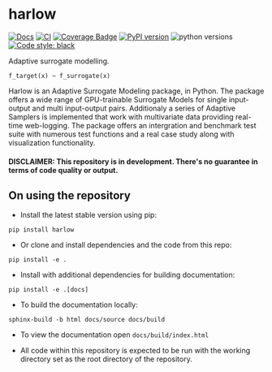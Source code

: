 # harlow

[![Docs](https://github.com/TNO/harlow/actions/workflows/build-docs.yml/badge.svg?branch=master)](https://tno.github.io/harlow/)
[![CI](https://github.com/TNO/harlow/actions/workflows/push.yml/badge.svg)](https://github.com/TNO/harlow/actions)
[![Coverage Badge](https://img.shields.io/endpoint?url=https://gist.githubusercontent.com/JanKoune/812e7f877bc9e67a4b692669ddc71030/raw/harlow_master_coverage.json)](https://en.wikipedia.org/wiki/Code_coverage)
[![PyPI version](https://img.shields.io/pypi/v/harlow)](https://pypi.org/project/harlow/)
![python versions](https://img.shields.io/pypi/pyversions/harlow)
[![Code style: black](https://img.shields.io/badge/code%20style-black-000000.svg)](https://github.com/psf/black)

Adaptive surrogate modelling.

`f_target(x) ~ f_surrogate(x)`

Harlow is an Adaptive Surrogate Modeling package, in Python.
The package offers a wide range of GPU-trainable Surrogate Models for single input-output and multi input-output pairs. Additionaly a series of Adaptive Samplers is implemented that work with multivariate data providing real-time web-logging. The package offers an intergration and benchmark test suite with numerous test functions and a real case study along with visualization functionality.

#### DISCLAIMER: This repository is in development. There's no guarantee in terms of code quality or output.

## On using the repository

* Install the latest stable version using pip:

```commandline
pip install harlow
```

* Or clone and install dependencies and the code from this repo:

```commandline
pip install -e .
```

* Install with additional dependencies for building documentation:

```commandline
pip install -e .[docs]
```

* To build the documentation locally:

```commandline
sphinx-build -b html docs/source docs/build
```

* To view the documentation open `docs/build/index.html`



* All code within this repository is expected to be run with the
    working directory set as the root directory of the repository.
